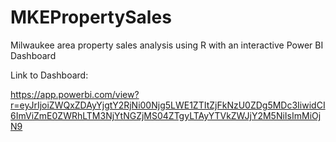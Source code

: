 # MKEPropertySales
Milwaukee area property sales analysis using R with an interactive Power BI Dashboard

Link to Dashboard:

https://app.powerbi.com/view?r=eyJrIjoiZWQxZDAyYjgtY2RjNi00Njg5LWE1ZTItZjFkNzU0ZDg5MDc3IiwidCI6ImViZmE0ZWRhLTM3NjYtNGZjMS04ZTgyLTAyYTVkZWJjY2M5NiIsImMiOjN9

